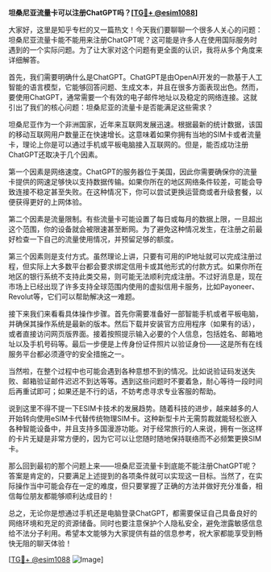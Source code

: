 **坦桑尼亚流量卡可以注册ChatGPT吗？[[TG💪+ @esim1088](https://t.me/s/esim1088)]**

大家好，这里是知乎专栏的又一篇热文！今天我们要聊聊一个很多人关心的问题：坦桑尼亚流量卡能不能用来注册ChatGPT呢？这可能是许多人在使用国际服务时遇到的一个实际问题。为了让大家对这个问题有更全面的认识，我将从多个角度来详细解答。

首先，我们需要明确什么是ChatGPT。ChatGPT是由OpenAI开发的一款基于人工智能的语言模型，它能够回答问题、生成文本，并且在很多方面表现出色。然而，要使用ChatGPT，通常需要一个有效的电子邮件地址以及稳定的网络连接。这就引出了我们的核心问题：坦桑尼亚的流量卡是否能满足这些需求？

坦桑尼亚作为一个非洲国家，近年来互联网发展迅速。根据最新的统计数据，该国的移动互联网用户数量正在快速增长。这意味着如果你拥有当地的SIM卡或者流量卡，理论上你是可以通过手机或平板电脑接入互联网的。但是，能否成功注册ChatGPT还取决于几个因素。

第一个因素是网络速度。ChatGPT的服务器位于美国，因此你需要确保你的流量卡提供的网速足够快以支持数据传输。如果你所在的地区网络条件较差，可能会导致连接不稳定甚至失败。在这种情况下，你可以尝试更换运营商或者升级套餐，以便获得更好的上网体验。

第二个因素是流量限制。有些流量卡可能设置了每日或每月的数据上限，一旦超出这个范围，你的设备就会被限速甚至断网。为了避免这种情况发生，在注册之前最好检查一下自己的流量使用情况，并预留足够的额度。

第三个因素则是支付方式。虽然理论上讲，只要有可用的IP地址就可以完成注册过程，但实际上大多数平台都会要求绑定信用卡或其他形式的付款方式。如果你所在地区的银行系统不支持此类交易，则可能无法顺利完成注册。不过好消息是，现在市场上已经出现了许多支持全球范围内使用的虚拟信用卡服务，比如Payoneer、Revolut等，它们可以帮助解决这一难题。

接下来我们来看看具体操作步骤。首先你需要准备好一部智能手机或者平板电脑，并确保其操作系统是最新的版本。然后下载并安装官方应用程序（如果有的话），或者直接访问网页版界面。接着按照提示输入必要的个人信息，包括姓名、邮箱地址以及手机号码等。最后一步便是上传身份证件照片以验证身份——这是所有在线服务平台都必须遵守的安全措施之一。

当然啦，在整个过程中也可能会遇到各种意想不到的情况。比如说验证码发送失败、邮箱验证邮件迟迟不到达等等。遇到这些问题时不要着急，耐心等待一段时间后再重试即可；如果还是不行的话，不妨考虑寻求专业客服的帮助。

说到这里不得不提一下ESIM卡技术的发展趋势。随着科技的进步，越来越多的人开始转向使用eSIM卡代替传统物理SIM卡。这种新型卡片无需剪裁就能轻松嵌入各种智能设备中，并且支持多国漫游功能。对于经常旅行的人来说，拥有一张这样的卡片无疑是非常方便的，因为它可以让您随时随地保持联络而不必频繁更换SIM卡。

那么回到最初的那个问题上来——坦桑尼亚流量卡到底能不能注册ChatGPT呢？答案是肯定的，只要满足上述提到的各项条件就可以实现这一目标。当然了，在实际操作当中可能会存在一定的难度，但只要掌握了正确的方法并做好充分准备，相信每位朋友都能够顺利达成目的！

总之，无论你是想通过手机还是电脑登录ChatGPT，都需要保证自己具备良好的网络环境和充足的资源储备。同时也要注意保护个人隐私安全，避免泄露敏感信息给不法分子利用。希望本文能够为大家提供有益的信息参考，祝大家都能享受到畅快无阻的聊天体验！

[[TG💪+ @esim1088](https://t.me/s/esim1088) ![Image](https://i.postimg.cc/4NQfJmqS/Snipaste-2025-05-13-00-14-12.png)]